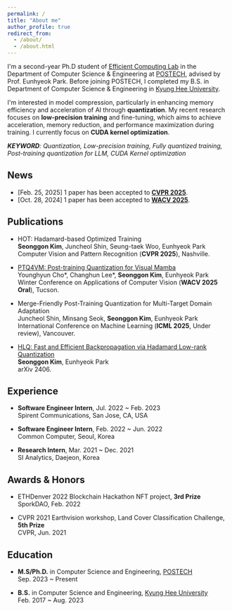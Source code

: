 ```yaml
---
permalink: /
title: "About me"
author_profile: true
redirect_from: 
  - /about/
  - /about.html
---
```


I'm a second-year Ph.D student of [Efficient Computing Lab](https://sites.google.com/view/eh-p) in the Department of Computer Science & Engineering at [POSTECH](https://www.postech.ac.kr), advised by Prof. Eunhyeok Park. Before joining POSTECH, I completed my B.S. in Department of Computer Science & Engineering in [Kyung Hee University](https://www.khu.ac.kr).

I'm interested in model compression, particularly in enhancing memory efficiency and acceleration of AI through **quantization**. My recent research focuses on **low-precision training** and fine-tuning, which aims to achieve acceleration, memory reduction, and performance maximization during training. I currently focus on **CUDA kernel optimization**.

_**KEYWORD**: Quantization, Low-precision training, Fully quantized training, Post-training quantization for LLM, CUDA Kernel optimization_


News
-----
- [Feb. 25, 2025] 1 paper has been accepted to [**CVPR 2025**](https://cvpr.thecvf.com/).
- [Oct. 28, 2024] 1 paper has been accepted to [**WACV 2025**](https://wacv2025.thecvf.com/).


Publications
-----

- HOT: Hadamard-based Optimized Training  
**Seonggon Kim**, Juncheol Shin, Seung-taek Woo, Eunhyeok Park  
Computer Vision and Pattern Recognition (**CVPR 2025**), Nashville.

- [PTQ4VM: Post-training Quantization for Visual Mamba](https://arxiv.org/abs/2412.20386)  
Younghyun Cho*, Changhun Lee*, **Seonggon Kim**, Eunhyeok Park  
Winter Conference on Applications of Computer Vision (**WACV 2025 Oral**), Tucson.

- Merge-Friendly Post-Training Quantization for Multi-Target Domain Adaptation  
Juncheol Shin, Minsang Seok, **Seonggon Kim**, Eunhyeok Park  
International Conference on Machine Learning (**ICML 2025**, Under review), Vancouver.

- [HLQ: Fast and Efficient Backpropagation via Hadamard Low-rank Quantization](https://arxiv.org/abs/2406.15102)  
**Seonggon Kim**, Eunhyeok Park  
arXiv 2406.


Experience
-----
- **Software Engineer Intern**, Jul. 2022 ~ Feb. 2023   
Spirent Communications, San Jose, CA, USA

- **Software Engineer Intern**, Feb. 2022 ~ Jun. 2022  
Common Computer, Seoul, Korea

- **Research Intern**, Mar. 2021 ~ Dec. 2021  
SI Analytics, Daejeon, Korea


Awards & Honors
-----
- ETHDenver 2022 Blockchain Hackathon NFT project, **3rd Prize**  
SporkDAO, Feb. 2022

- CVPR 2021 Earthvision workshop, Land Cover Classification Challenge, **5th Prize**  
CVPR, Jun. 2021




Education
-----
- **M.S/Ph.D.** in Computer Science and Engineering, [POSTECH](https://www.postech.ac.kr)  
Sep. 2023 ~ Present

- **B.S.** in Computer Science and Engineering, [Kyung Hee University](https://www.khu.ac.kr)  
Feb. 2017 ~ Aug. 2023
